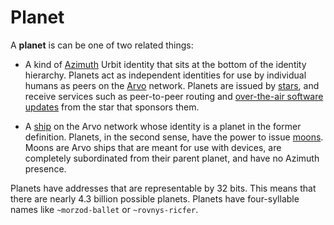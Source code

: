 # Planet

A **planet** is can be one of two related things:

- A kind of [Azimuth](urbit-docs/glossary/azimuth) Urbit identity that sits at the bottom of the identity hierarchy. Planets act as independent identities for use by individual humans as peers on the [Arvo](urbit-docs/glossary/arvo) network. Planets are issued by [stars](urbit-docs/glossary/star), and receive services such as peer-to-peer routing and [over-the-air software updates](urbit-docs/glossary/ota-updates) from the star that sponsors them.

- A [ship](urbit-docs/glossary/ship) on the Arvo network whose identity is a planet in the former definition. Planets, in the second sense, have the power to issue [moons](urbit-docs/glossary/moon). Moons are Arvo ships that are meant for use with devices, are completely subordinated from their parent planet, and have no Azimuth presence. 

Planets have addresses that are representable by 32 bits. This means that there are nearly 4.3 billion possible planets. Planets have four-syllable names like `~morzod-ballet` or `~rovnys-ricfer`.
